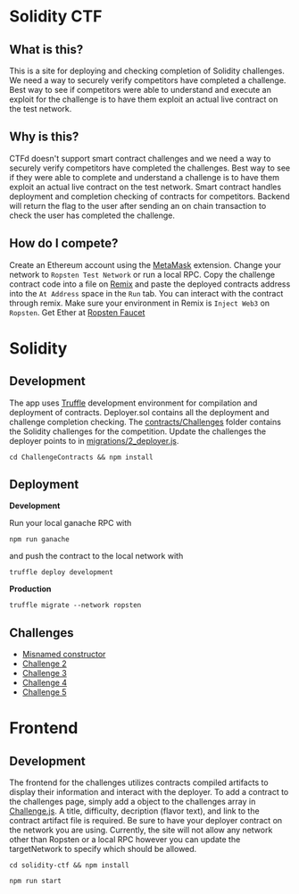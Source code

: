 # Solidity CTF

## What is this?
This is a site for deploying and checking completion of Solidity challenges. We need a way to securely verify competitors have completed a challenge. Best way to see if competitors were able to understand and execute an exploit for the challenge is to have them exploit an actual live contract on the test network.

## Why is this?
CTFd doesn't support smart contract challenges and we need a way to securely verify competitors have completed the challenges. Best way to see if they were able to complete and understand a challenge is to have them exploit an actual live contract on the test network. Smart contract handles deployment and completion checking of contracts for competitors. Backend will return the flag to the user after sending an on chain transaction to check the user has completed the challenge.

## How do I compete?
Create an Ethereum account using the [MetaMask](https://metamask.io/) extension. Change your network to `Ropsten Test Network` or run a local RPC. Copy the challenge contract code into a file on [Remix](https://remix.ethereum.org) and paste the deployed contracts address into the `At Address` space in the `Run` tab. You can interact with the contract through remix. Make sure your environment in Remix is `Inject Web3` on `Ropsten`. Get Ether at [Ropsten Faucet](https://faucet.metamask.io/)

# Solidity

## Development
The app uses [Truffle](https://truffleframework.com/docs/truffle/overview) development environment for compilation and deployment of contracts. Deployer.sol contains all the deployment and challenge completion checking. The [contracts/Challenges](ChallengeContracts/contracts/Challenges) folder contains the Solidity challenges for the competition. Update the challenges the deployer points to in [migrations/2_deployer.js](ChallengeContracts/migrations/2_deployer.js).

`cd ChallengeContracts && npm install`

## Deployment

**Development**

Run your local ganache RPC with

`npm run ganache`

and push the contract to the local network with

`truffle deploy development`

**Production**

`truffle migrate --network ropsten`

## Challenges
- [Misnamed constructor](ChallengeContracts/contracts/Challenges/Challenge1)
- [Challenge 2](ChallengeContracts/contracts/Challenges/Challenge2)
- [Challenge 3](ChallengeContracts/contracts/Challenges/Challenge3)
- [Challenge 4](ChallengeContracts/contracts/Challenges/Challenge4)
- [Challenge 5](ChallengeContracts/contracts/Challenges/Challenge5)

# Frontend

## Development
The frontend for the challenges utilizes contracts compiled artifacts to display their information and interact with the deployer. To add a contract to the challenges page, simply add a object to the challenges array in [Challenge.js](solidity-ctf/src/Components/Challenge.js). A title, difficulty, decription (flavor text), and link to the contract artifact file is required. Be sure to have your deployer contract on the network you are using. Currently, the site will not allow any network other than Ropsten or a local RPC however you can update the targetNetwork to specify which should be allowed.

`cd solidity-ctf && npm install`

`npm run start`